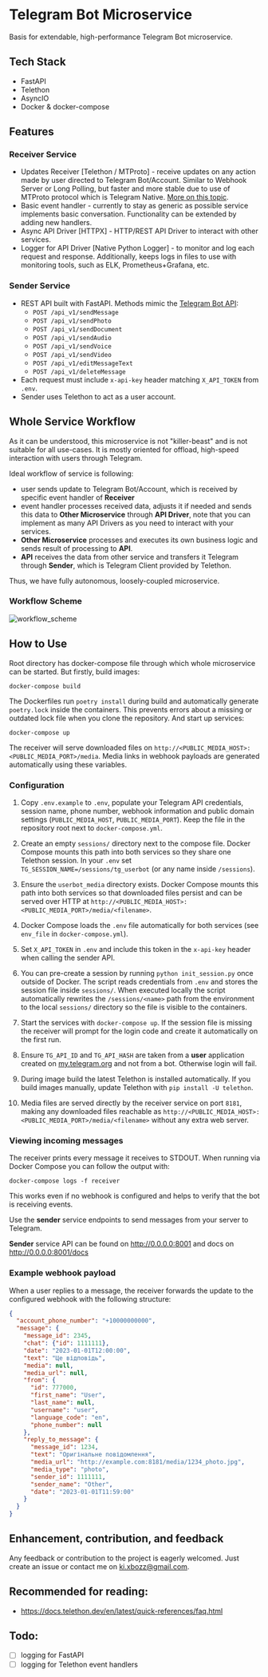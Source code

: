 # Telegram Bot Microservice
Basis for extendable, high-performance Telegram Bot microservice.


## Tech Stack
- FastAPI
- Telethon
- AsyncIO
- Docker & docker-compose


## Features

### Receiver Service
- Updates Receiver [Telethon / MTProto] - receive updates on any action made by user directed to Telegram Bot/Account. Similar to Webhook Server or Long Polling, but faster and more stable due to use of MTProto protocol which is Telegram Native. [More on this topic](https://docs.telethon.dev/en/latest/concepts/botapi-vs-mtproto.html#advantages-of-mtproto-over-bot-api).
- Basic event handler - currently to stay as generic as possible service implements basic conversation. Functionality can be extended by adding new handlers.
- Async API Driver [HTTPX] - HTTP/REST API Driver to interact with other services.
- Logger for API Driver [Native Python Logger] - to monitor and log each request and response. Additionally, keeps logs in files to use with monitoring tools, such as ELK, Prometheus+Grafana, etc.

### Sender Service
- REST API built with FastAPI. Methods mimic the [Telegram Bot API](https://core.telegram.org/bots/api):
    * `POST /api_v1/sendMessage`
    * `POST /api_v1/sendPhoto`
    * `POST /api_v1/sendDocument`
    * `POST /api_v1/sendAudio`
    * `POST /api_v1/sendVoice`
    * `POST /api_v1/sendVideo`
    * `POST /api_v1/editMessageText`
    * `POST /api_v1/deleteMessage`
- Each request must include `x-api-key` header matching `X_API_TOKEN` from `.env`.
- Sender uses Telethon to act as a user account.


## Whole Service Workflow
As it can be understood, this microservice is not "killer-beast" and is not suitable for all use-cases. It is mostly oriented for offload, high-speed interaction with users through Telegram.

Ideal workflow of service is following:
- user sends update to Telegram Bot/Account, which is received by specific event handler of **Receiver**
- event handler processes received data, adjusts it if needed and sends this data to **Other Microservice** through **API Driver**, note that you can implement as many API Drivers as you need to interact with your services.
- **Other Microservice** processes and executes its own business logic and sends result of processing to **API**.
- **API** receives the data from other service and transfers it Telegram through **Sender**, which is Telegram Client provided by Telethon.

Thus, we have fully autonomous, loosely-coupled microservice.

### Workflow Scheme

![workflow_scheme](diagrams/architecture.jpg)


## How to Use

Root directory has docker-compose file through which whole microservice can be started. But firstly, build images:
```shell
docker-compose build
```
The Dockerfiles run `poetry install` during build and automatically generate `poetry.lock` inside the containers. This prevents errors about a missing or outdated lock file when you clone the repository.
And start up services:
```shell
docker-compose up
```

The receiver will serve downloaded files on `http://<PUBLIC_MEDIA_HOST>:<PUBLIC_MEDIA_PORT>/media`. Media links in webhook payloads are generated automatically using these variables.

### Configuration

1.  Copy `.env.example` to `.env`, populate your Telegram API credentials, session name, phone number, webhook information and public domain settings (`PUBLIC_MEDIA_HOST`, `PUBLIC_MEDIA_PORT`). Keep the file in the repository root next to `docker-compose.yml`.
2.  Create an empty `sessions/` directory next to the compose file. Docker Compose mounts this path into both services so they share one Telethon session.
   In your `.env` set `TG_SESSION_NAME=/sessions/tg_userbot` (or any name inside `/sessions`).
3.  Ensure the `userbot_media` directory exists. Docker Compose mounts this path
   into both services so that downloaded files persist and can be served over HTTP
   at `http://<PUBLIC_MEDIA_HOST>:<PUBLIC_MEDIA_PORT>/media/<filename>`.
4.  Docker Compose loads the `.env` file automatically for both services (see
   `env_file` in `docker-compose.yml`).
5.  Set `X_API_TOKEN` in `.env` and include this token in the `x-api-key` header when calling the sender API.
6.  You can pre-create a session by running `python init_session.py` once
    outside of Docker.  The script reads credentials from `.env` and stores the
    session file inside `sessions/`.  When executed locally the script
    automatically rewrites the `/sessions/<name>` path from the environment to
    the local `sessions/` directory so the file is visible to the containers.
7.  Start the services with `docker-compose up`. If the session file is missing
    the receiver will prompt for the login code and create it automatically on
    the first run.
8.  Ensure `TG_API_ID` and `TG_API_HASH` are taken from a **user** application created on [my.telegram.org](https://my.telegram.org) and not from a bot. Otherwise login will fail.
9.  During image build the latest Telethon is installed automatically. If you build images manually, update Telethon with `pip install -U telethon`.

10.  Media files are served directly by the receiver service on port `8181`, making
    any downloaded files reachable as
    `http://<PUBLIC_MEDIA_HOST>:<PUBLIC_MEDIA_PORT>/media/<filename>` without any
    extra web server.

### Viewing incoming messages

The receiver prints every message it receives to STDOUT. When running via
Docker Compose you can follow the output with:

```shell
docker-compose logs -f receiver
```

This works even if no webhook is configured and helps to verify that the bot is
receiving events.

Use the **sender** service endpoints to send messages from your server to Telegram.

**Sender** service API can be found on http://0.0.0.0:8001 and docs on http://0.0.0.0:8001/docs

### Example webhook payload

When a user replies to a message, the receiver forwards the update to the configured webhook with the following structure:

```json
{
  "account_phone_number": "+10000000000",
  "message": {
    "message_id": 2345,
    "chat": {"id": 1111111},
    "date": "2023-01-01T12:00:00",
    "text": "Це відповідь",
    "media": null,
    "media_url": null,
    "from": {
      "id": 777000,
      "first_name": "User",
      "last_name": null,
      "username": "user",
      "language_code": "en",
      "phone_number": null
    },
    "reply_to_message": {
      "message_id": 1234,
      "text": "Оригінальне повідомлення",
      "media_url": "http://example.com:8181/media/1234_photo.jpg",
      "media_type": "photo",
      "sender_id": 1111111,
      "sender_name": "Other",
      "date": "2023-01-01T11:59:00"
    }
  }
}
```


## Enhancement, contribution, and feedback
Any feedback or contribution to the project is eagerly welcomed. Just create an issue or contact me on ki.xbozz@gmail.com.


## Recommended for reading:
- https://docs.telethon.dev/en/latest/quick-references/faq.html


## Todo:
- [ ] logging for FastAPI
- [ ] logging for Telethon event handlers
